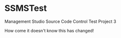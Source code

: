 # SSMSTest

Management Studio Source Code Control Test Project 3

How come it doesn't know this has changed!